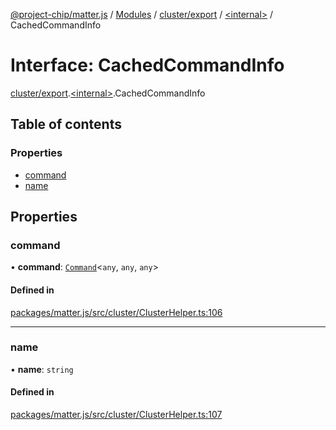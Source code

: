 [@project-chip/matter.js](../README.md) / [Modules](../modules.md) / [cluster/export](../modules/cluster_export.md) / [\<internal\>](../modules/cluster_export._internal_.md) / CachedCommandInfo

# Interface: CachedCommandInfo

[cluster/export](../modules/cluster_export.md).[\<internal\>](../modules/cluster_export._internal_.md).CachedCommandInfo

## Table of contents

### Properties

- [command](cluster_export._internal_.CachedCommandInfo.md#command)
- [name](cluster_export._internal_.CachedCommandInfo.md#name)

## Properties

### command

• **command**: [`Command`](cluster_export.Command.md)\<`any`, `any`, `any`\>

#### Defined in

[packages/matter.js/src/cluster/ClusterHelper.ts:106](https://github.com/project-chip/matter.js/blob/c15b1068/packages/matter.js/src/cluster/ClusterHelper.ts#L106)

___

### name

• **name**: `string`

#### Defined in

[packages/matter.js/src/cluster/ClusterHelper.ts:107](https://github.com/project-chip/matter.js/blob/c15b1068/packages/matter.js/src/cluster/ClusterHelper.ts#L107)
